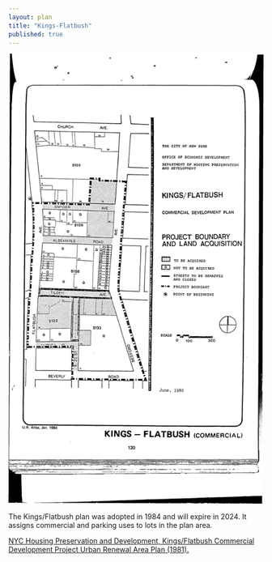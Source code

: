 ```yaml
---
layout: plan
title: "Kings-Flatbush"
published: true
---
```


![Kings-Flatbush in the Atlas of Urban Renewal](Kings-Flatbush.jpg)

The Kings/Flatbush plan was adopted in 1984 and will expire in 2024. It assigns commercial and parking uses to lots in the plan area.

[NYC Housing Preservation and Development, Kings/Flatbush Commercial Development Project Urban Renewal Area Plan (1981).](https://www.nyc.gov/assets/hpd/downloads/pdfs/services/kings-flatbush-urp.pdf)
